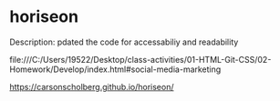 # horiseon
Description: pdated the code for accessabiliy and readability

file:///C:/Users/19522/Desktop/class-activities/01-HTML-Git-CSS/02-Homework/Develop/index.html#social-media-marketing

https://carsonscholberg.github.io/horiseon/
